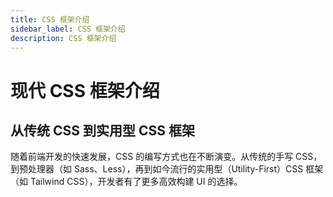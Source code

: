 ```yaml
---
title: CSS 框架介绍
sidebar_label: CSS 框架介绍
description: CSS 框架介绍
---
```


# 现代 CSS 框架介绍

## 从传统 CSS 到实用型 CSS 框架

随着前端开发的快速发展，CSS 的编写方式也在不断演变。从传统的手写 CSS，到预处理器（如 Sass、Less），再到如今流行的实用型（Utility-First）CSS 框架（如 Tailwind CSS），开发者有了更多高效构建 UI 的选择。

